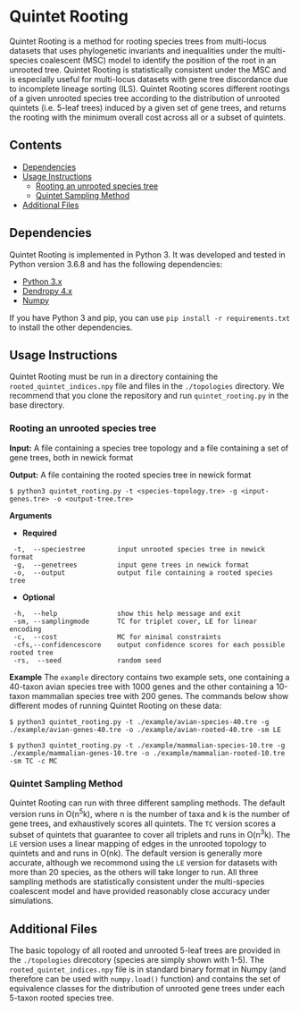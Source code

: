 # Quintet Rooting

Quintet Rooting is a method for rooting species trees from multi-locus datasets that uses phylogenetic invariants and inequalities under the multi-species coalescent (MSC) model to identify the position of the root in an unrooted tree. Quintet Rooting is statistically consistent under the MSC and is especially useful for multi-locus datasets with gene tree discordance due to incomplete lineage sorting (ILS). Quintet Rooting scores different rootings of a given unrooted species tree according to the distribution of unrooted quintets (i.e. 5-leaf trees) induced by a given set of gene trees, and returns the rooting with the minimum overall cost across all or a subset of quintets.

## Contents
- [Dependencies](#dependencies)
- [Usage Instructions](#usage-instructions)
  * [Rooting an unrooted species tree](#rooting-an-unrooted-species-tree)
  * [Quintet Sampling Method](#quintet-sampling-method)
- [Additional Files](#additional-files)

## Dependencies
Quintet Rooting is implemented in Python 3. It was developed and tested in Python version 3.6.8 and has the following dependencies:
- [Python 3.x](https://www.python.org)
- [Dendropy 4.x](https://dendropy.org/index.html)
- [Numpy](https://numpy.org)

If you have Python 3 and pip, you can use `pip install -r requirements.txt` to install the other dependencies.

## Usage Instructions
Quintet Rooting must be run in a directory containing the `rooted_quintet_indices.npy` file and files in the `./topologies` directory. We recommend that you clone the repository and run `quintet_rooting.py` in the base directory.

### Rooting an unrooted species tree
**Input:** A file containing a species tree topology and a file containing a set of gene trees, both in newick format

**Output:** A file containing the rooted species tree in newick format
```
$ python3 quintet_rooting.py -t <species-topology.tre> -g <input-genes.tre> -o <output-tree.tre>
```
**Arguments**
- **Required**
```
 -t,  --speciestree        input unrooted species tree in newick format
 -g,  --genetrees          input gene trees in newick format
 -o,  --output             output file containing a rooted species tree
```
- **Optional**
```
 -h,  --help               show this help message and exit
 -sm, --samplingmode       TC for triplet cover, LE for linear encoding
 -c,  --cost               MC for minimal constraints
 -cfs,--confidencescore    output confidence scores for each possible rooted tree
 -rs,  --seed              random seed
```
**Example**
The `example` directory contains two example sets, one containing a 40-taxon avian species tree with 1000 genes and the other containing a 10-taxon mammalian species tree with 200 genes. The commands below show different modes of running Quintet Rooting on these data:
```
$ python3 quintet_rooting.py -t ./example/avian-species-40.tre -g ./example/avian-genes-40.tre -o ./example/avian-rooted-40.tre -sm LE
```
```
$ python3 quintet_rooting.py -t ./example/mammalian-species-10.tre -g ./example/mammalian-genes-10.tre -o ./example/mammalian-rooted-10.tre -sm TC -c MC
```
### Quintet Sampling Method
Quintet Rooting can run with three different sampling methods. The default version runs in O(n<sup>5</sup>k), where n is the number of taxa and k is the number of gene trees, and exhaustively scores all quintets. The `TC` version scores a subset of quintets that guarantee to cover all triplets and runs in O(n<sup>3</sup>k). The `LE` version uses a linear mapping of edges in the unrooted topology to quintets and and runs in O(nk). The default version is generally more accurate, although we recommond using the `LE` version for datasets with more than 20 species, as the others will take longer to run. All three sampling methods are statistically consistent under the multi-species coalescent model and have provided reasonably close accuracy under simulations.

## Additional Files
The basic topology of all rooted and unrooted 5-leaf trees are provided in the `./topologies` direcotory (species are simply shown with 1-5). The `rooted_quintet_indices.npy` file is in standard binary format in Numpy (and therefore can be used with `numpy.load()` function) and contains the set of equivalence classes for the distribution of unrooted gene trees under each 5-taxon rooted species tree.
